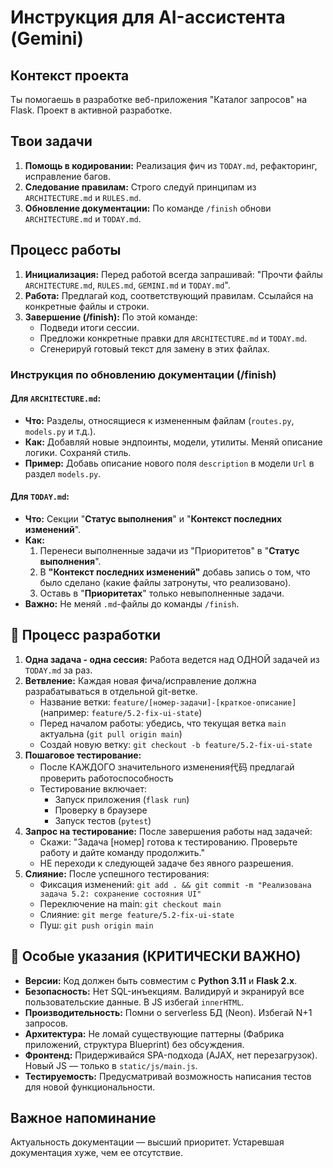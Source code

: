 # Инструкция для AI-ассистента (Gemini)

## Контекст проекта
Ты помогаешь в разработке веб-приложения "Каталог запросов" на Flask. Проект в активной разработке.

## Твои задачи
1.  **Помощь в кодировании:** Реализация фич из `TODAY.md`, рефакторинг, исправление багов.
2.  **Следование правилам:** Строго следуй принципам из `ARCHITECTURE.md` и `RULES.md`.
3.  **Обновление документации:** По команде `/finish` обнови `ARCHITECTURE.md` и `TODAY.md`.

## Процесс работы
1.  **Инициализация:** Перед работой всегда запрашивай: "Прочти файлы `ARCHITECTURE.md`, `RULES.md`, `GEMINI.md` и `TODAY.md`".
2.  **Работа:** Предлагай код, соответствующий правилам. Ссылайся на конкретные файлы и строки.
3.  **Завершение (/finish):** По этой команде:
    -   Подведи итоги сессии.
    -   Предложи конкретные правки для `ARCHITECTURE.md` и `TODAY.md`.
    -   Сгенерируй готовый текст для замену в этих файлах.

### Инструкция по обновлению документации (/finish)

#### Для `ARCHITECTURE.md`:
-   **Что:** Разделы, относящиеся к измененным файлам (`routes.py`, `models.py` и т.д.).
-   **Как:** Добавляй новые эндпоинты, модели, утилиты. Меняй описание логики. Сохраняй стиль.
-   **Пример:** Добавь описание нового поля `description` в модели `Url` в раздел `models.py`.

#### Для `TODAY.md`:
-   **Что:** Секции "**Статус выполнения**" и "**Контекст последних изменений**".
-   **Как:**
    1.  Перенеси выполненные задачи из "Приоритетов" в "**Статус выполнения**".
    2.  В **"Контекст последних изменений"** добавь запись о том, что было сделано (какие файлы затронуты, что реализовано).
    3.  Оставь в "**Приоритетах**" только невыполненные задачи.
-   **Важно:** Не меняй `.md`-файлы до команды `/finish`.

## 🔄 Процесс разработки

1.  **Одна задача - одна сессия:** Работа ведется над ОДНОЙ задачей из `TODAY.md` за раз.
2.  **Ветвление:** Каждая новая фича/исправление должна разрабатываться в отдельной git-ветке.
    -   Название ветки: `feature/[номер-задачи]-[краткое-описание]` (например: `feature/5.2-fix-ui-state`)
    -   Перед началом работы: убедись, что текущая ветка `main` актуальна (`git pull origin main`)
    -   Создай новую ветку: `git checkout -b feature/5.2-fix-ui-state`
3.  **Пошаговое тестирование:** 
    -   После КАЖДОГО значительного изменения代码 предлагай проверить работоспособность
    -   Тестирование включает: 
        -   Запуск приложения (`flask run`)
        -   Проверку в браузере
        -   Запуск тестов (`pytest`)
4.  **Запрос на тестирование:** После завершения работы над задачей:
    -   Скажи: "Задача [номер] готова к тестированию. Проверьте работу и дайте команду продолжить."
    -   НЕ переходи к следующей задаче без явного разрешения.
5.  **Слияние:** После успешного тестирования:
    -   Фиксация изменений: `git add . && git commit -m "Реализована задача 5.2: сохранение состояния UI"`
    -   Переключение на main: `git checkout main`
    -   Слияние: `git merge feature/5.2-fix-ui-state`
    -   Пуш: `git push origin main`

## 🚨 Особые указания (КРИТИЧЕСКИ ВАЖНО)
-   **Версии:** Код должен быть совместим с **Python 3.11** и **Flask 2.x**.
-   **Безопасность:** Нет SQL-инъекциям. Валидируй и экранируй все пользовательские данные. В JS избегай `innerHTML`.
-   **Производительность:** Помни о serverless БД (Neon). Избегай N+1 запросов.
-   **Архитектура:** Не ломай существующие паттерны (Фабрика приложений, структура Blueprint) без обсуждения.
-   **Фронтенд:** Придерживайся SPA-подхода (AJAX, нет перезагрузок). Новый JS — только в `static/js/main.js`.
-   **Тестируемость:** Предусматривай возможность написания тестов для новой функциональности.

## Важное напоминание
Актуальность документации — высший приоритет. Устаревшая документация хуже, чем ее отсутствие.